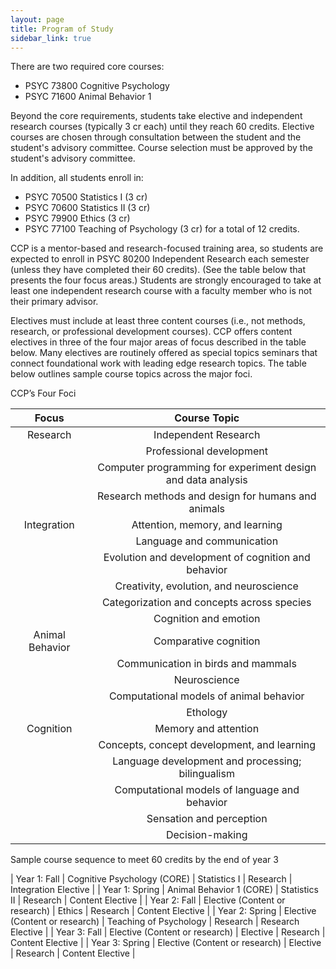 ```yaml
---
layout: page
title: Program of Study
sidebar_link: true
---
```


There are two required core courses:

  - PSYC 73800 Cognitive Psychology
  - PSYC 71600 Animal Behavior 1

Beyond the core requirements, students take elective and independent research courses (typically 3 cr each) until they reach 60 credits. Elective courses are chosen through consultation between the student and the student's advisory committee.  Course selection must be approved by the student's advisory committee.

In addition, all students enroll in:

  - PSYC 70500 Statistics I (3 cr)
  - PSYC 70600 Statistics II (3 cr)
  - PSYC 79900 Ethics (3 cr)
  - PSYC 77100 Teaching of Psychology (3 cr) for a total of 12 credits.

CCP is a mentor-based and research-focused training area, so students are expected to enroll in PSYC 80200 Independent Research each semester (unless they have completed their 60 credits). (See the table below that presents the four focus areas.)  Students are strongly encouraged to take at least one independent research course with a faculty member who is not their primary advisor.

Electives must include at least three content courses (i.e., not methods, research, or professional development courses). CCP offers content electives in three of the four major areas of focus described in the table below. Many electives are routinely offered as special topics seminars that connect foundational work with leading edge research topics. The table below outlines sample course topics across the major foci.

CCP’s Four Foci

|Focus|Course Topic|
|:-:|:-:|
|Research| Independent Research |
||Professional development|
||Computer programming for experiment design and data analysis|
||Research methods and design for humans and animals|
|Integration|Attention, memory, and learning|
||Language and communication|
||Evolution and development of cognition and behavior|
||Creativity, evolution, and neuroscience|
||Categorization and concepts across species|
||Cognition and emotion|
|Animal Behavior|Comparative cognition|
||Communication in birds and mammals
||Neuroscience|
||Computational models of animal behavior|
||Ethology|
|Cognition|Memory and attention|
||Concepts, concept development, and learning|
||Language development and processing; bilingualism|
||Computational models of language and behavior|
||Sensation and perception|
||Decision-making|

Sample course sequence to meet 60 credits by the end of year 3

| Year 1: Fall | Cognitive Psychology (CORE) | Statistics I | Research | Integration Elective |
| Year 1: Spring | Animal Behavior 1 (CORE) | Statistics II | Research | Content Elective |
| Year 2: Fall | Elective (Content or research) | Ethics | Research | Content Elective |
| Year 2: Spring | Elective (Content or research) | Teaching of Psychology | Research | Research Elective |
| Year 3: Fall | Elective (Content or research) | Elective | Research | Content Elective |
| Year 3: Spring | Elective (Content or research) | Elective | Research | Content Elective |

